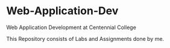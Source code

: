 # Web-Application-Dev
Web Application Development at Centennial College

This Repository consists of Labs and Assignments done by me.
